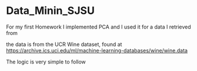 # Data_Minin_SJSU

For my first Homework I implemented PCA and I used it for a data I retrieved from 

the data is from the UCR Wine dataset, found at https://archive.ics.uci.edu/ml/machine-learning-databases/wine/wine.data 


The logic is very simple to follow
